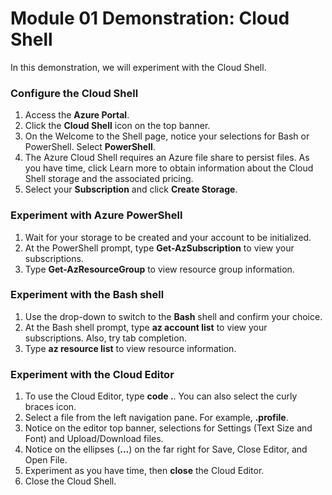 # Module 01 Demonstration: Cloud Shell

In this demonstration, we will experiment with the Cloud Shell.

### Configure the Cloud Shell 
  
1.  Access the **Azure Portal**.
2.  Click the **Cloud Shell** icon on the top banner.
3.  On the Welcome to the Shell page, notice your selections for Bash or PowerShell. Select **PowerShell**.
4.  The Azure Cloud Shell requires an Azure file share to persist files. As you have time,  click Learn more to obtain information about the Cloud Shell storage and the associated pricing.
5.  Select your **Subscription** and click **Create Storage**.

### Experiment with Azure PowerShell 
  
1.  Wait for your storage to be created and your account to be initialized.
2.  At the PowerShell prompt, type **Get-AzSubscription** to view your subscriptions.
3.  Type **Get-AzResourceGroup** to view resource group information.

### Experiment with the Bash shell 

1.  Use the drop-down to switch to the **Bash** shell and confirm your choice.
2.  At the Bash shell prompt, type **az account list** to view your subscriptions. Also, try tab completion.
3.  Type **az resource list** to view resource information.

### Experiment with the Cloud Editor 

1.  To use the Cloud Editor, type **code .**. You can also select the curly braces icon.
2.  Select a file from the left navigation pane. For example, **.profile**.
3.  Notice on the editor top banner, selections for Settings (Text Size and Font) and Upload/Download files.
4.  Notice on the ellipses (**\...**) on the far right for Save, Close Editor, and Open File.
5.  Experiment as you have time, then **close** the Cloud Editor.
6.  Close the Cloud Shell.
